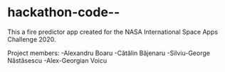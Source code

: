 # hackathon-code--

This a fire predictor app created for the NASA International Space Apps Challenge 2020.

Project members:
-Alexandru Boaru
-Cătălin Băjenaru
-Silviu-George Năstăsescu
-Alex-Georgian Voicu
